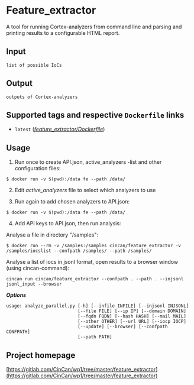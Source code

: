 # Feature_extractor

A tool for running Cortex-analyzers from command line and parsing and printing results to a configurable HTML report.

## Input

```
list of possible IoCs
```

## Output

```
outputs of Cortex-analyzers
```

## Supported tags and respective `Dockerfile` links

* `latest` ([*feature_extractor/Dockerfile*](https://gitlab.com/CinCan/tools/tree/master/feature_extractor))


## Usage

1. Run once to create API.json, active_analyzers -list and other configuration files:

`$ docker run -v $(pwd):/data fe --path /data/`  

2. Edit _active_analyzers_ file to select which analyzers to use  

3. Run again to add chosen analyzers to API.json:  

`$ docker run -v $(pwd):/data fe --path /data/`  

4. Add API keys to API.json, then run analysis:  

Analyse a file in directory "/samples":  

`$ docker run --rm -v /samples:/samples cincan/feature_extractor -v /samples/iocslist --confpath /samples/ --path /samples/`

Analyse a list of iocs in jsonl format, open results to a browser window (using cincan-command):  

`cincan run cincan/feature_extractor --confpath . --path . --injsonl jsonl_input --browser`


***Options***
```  
usage: analyze_parallel.py [-h] [--infile INFILE] [--injsonl INJSONL]
                           [--file FILE] [--ip IP] [--domain DOMAIN]
                           [--fqdn FQDN] [--hash HASH] [--mail MAIL]
                           [--other OTHER] [--url URL] [--iocp IOCP]
                           [--update] [--browser] [--confpath CONFPATH]
                           [--path PATH]
```

## Project homepage

[https://gitlab.com/CinCan/wp1/tree/master/feature_extractor](https://gitlab.com/CinCan/wp1/tree/master/feature_extractor)
